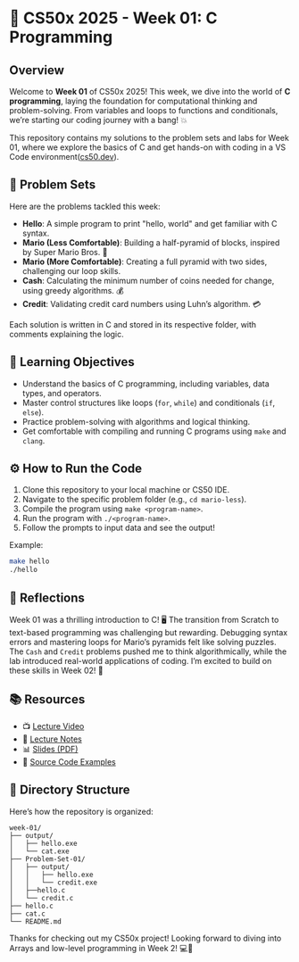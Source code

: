 # 🚀 CS50x 2025 - Week 01: C Programming

## Overview
Welcome to **Week 01** of CS50x 2025! This week, we dive into the world of **C programming**, laying the foundation for computational thinking and problem-solving. From variables and loops to functions and conditionals, we’re starting our coding journey with a bang! 💥

This repository contains my solutions to the problem sets and labs for Week 01, where we explore the basics of C and get hands-on with coding in a VS Code environment([cs50.dev](cs50.dev)).

## 📝 Problem Sets
Here are the problems tackled this week:
- **Hello**: A simple program to print "hello, world" and get familiar with C syntax.
- **Mario (Less Comfortable)**: Building a half-pyramid of blocks, inspired by Super Mario Bros. 🧱
- **Mario (More Comfortable)**: Creating a full pyramid with two sides, challenging our loop skills.
- **Cash**: Calculating the minimum number of coins needed for change, using greedy algorithms. 💰
- **Credit**: Validating credit card numbers using Luhn’s algorithm. 💳

Each solution is written in C and stored in its respective folder, with comments explaining the logic.

## 🎯 Learning Objectives
- Understand the basics of C programming, including variables, data types, and operators.
- Master control structures like loops (`for`, `while`) and conditionals (`if`, `else`).
- Practice problem-solving with algorithms and logical thinking.
- Get comfortable with compiling and running C programs using `make` and `clang`.

## ⚙️ How to Run the Code
1. Clone this repository to your local machine or CS50 IDE.
2. Navigate to the specific problem folder (e.g., `cd mario-less`).
3. Compile the program using `make <program-name>`.
4. Run the program with `./<program-name>`.
5. Follow the prompts to input data and see the output!

Example:
```bash
make hello
./hello
```

## 💭 Reflections
Week 01 was a thrilling introduction to C! 🖥️ The transition from Scratch to text-based programming was challenging but rewarding. Debugging syntax errors and mastering loops for Mario’s pyramids felt like solving puzzles. The `Cash` and `Credit` problems pushed me to think algorithmically, while the lab introduced real-world applications of coding. I’m excited to build on these skills in Week 02! 🚀

## 📚 Resources
- 📺 [Lecture Video](https://video.cs50.io/89cbCbWrM4U)
- 📝 [Lecture Notes](https://cs50.harvard.edu/x/2025/notes/1/)
- 📊 [Slides (PDF)](https://cdn.cs50.net/2024/fall/lectures/1/lecture1.pdf)
- 💾 [Source Code Examples](https://cdn.cs50.net/2024/fall/lectures/1/src1.zip)

## 📂 Directory Structure
Here’s how the repository is organized:
```
week-01/
├── output/
│   ├── hello.exe  
│   └── cat.exe  
├── Problem-Set-01/
│   ├── output/
│   │   ├── hello.exe
│   │   └── credit.exe
│   ├──hello.c
│   └── credit.c
├── hello.c
├── cat.c
└── README.md
```

Thanks for checking out my CS50x project! Looking forward to diving into Arrays and low-level programming in Week 2! 💻🚀
